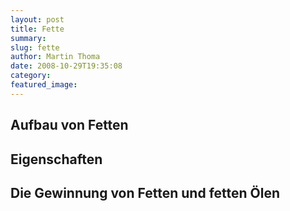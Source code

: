 ```yaml
---
layout: post
title: Fette
summary:
slug: fette
author: Martin Thoma
date: 2008-10-29T19:35:08
category:
featured_image:
---
```

<h2>Aufbau von Fetten</h2>
<h2>Eigenschaften</h2>
<h2>Die Gewinnung von Fetten und fetten Ölen</h2>

